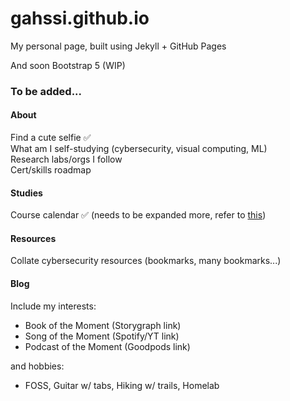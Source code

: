 # gahssi.github.io

My personal page, built using Jekyll + GitHub Pages

And soon Bootstrap 5 (WIP)

### To be added...

#### About
Find a cute selfie ✅  
What am I self-studying (cybersecurity, visual computing, ML)  
Research labs/orgs I follow  
Cert/skills roadmap

#### Studies
Course calendar ✅ (needs to be expanded more, refer to [this](https://fullcalendar.io/docs))

#### Resources
Collate cybersecurity resources (bookmarks, many bookmarks...)

#### Blog
Include my interests:
* Book of the Moment (Storygraph link)
* Song of the Moment (Spotify/YT link)
* Podcast of the Moment (Goodpods link)

and hobbies:
* FOSS, Guitar w/ tabs, Hiking w/ trails, Homelab
